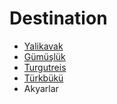 # Destination

* [Yalikavak](Yalikavak.md)
* [Gümüşlük](destination/Gumusluk.md)
* [Turgutreis](destination/Turgutreis.md)
* [Türkbükü](Destination.md)
* Akyarlar
